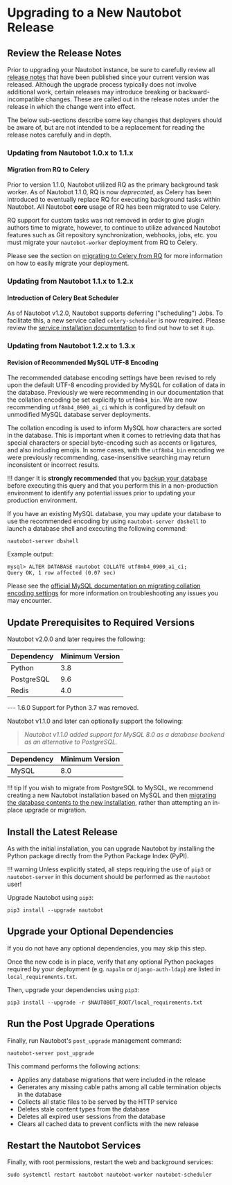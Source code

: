 # Upgrading to a New Nautobot Release

## Review the Release Notes

Prior to upgrading your Nautobot instance, be sure to carefully review all [release notes](../../../release-notes/index.md) that
have been published since your current version was released. Although the upgrade process typically does not involve
additional work, certain releases may introduce breaking or backward-incompatible changes. These are called out in the
release notes under the release in which the change went into effect.

The below sub-sections describe some key changes that deployers should be aware of, but are not intended to be a replacement for reading the release notes carefully and in depth.

### Updating from Nautobot 1.0.x to 1.1.x

#### Migration from RQ to Celery

Prior to version 1.1.0, Nautobot utilized RQ as the primary background task worker. As of Nautobot 1.1.0, RQ is now *deprecated*, as Celery has been introduced to eventually replace RQ for executing background tasks within Nautobot. All Nautobot **core** usage of RQ has been migrated to use Celery.

RQ support for custom tasks was not removed in order to give plugin authors time to migrate, however, to continue to utilize advanced Nautobot features such as Git repository synchronization, webhooks, jobs, etc. you must migrate your `nautobot-worker` deployment from RQ to Celery.

Please see the section on [migrating to Celery from RQ](../installation/services.md#migrating-to-celery-from-rq) for more information on how to easily migrate your deployment.

### Updating from Nautobot 1.1.x to 1.2.x

#### Introduction of Celery Beat Scheduler

As of Nautobot v1.2.0, Nautobot supports deferring ("scheduling") Jobs. To facilitate this, a new service called `celery-scheduler` is now required. Please review the [service installation documentation](../installation/services.md#celery-beat-scheduler) to find out how to set it up.

### Updating from Nautobot 1.2.x to 1.3.x

#### Revision of Recommended MySQL UTF-8 Encoding

The recommended database encoding settings have been revised to rely upon the default UTF-8 encoding provided by MySQL for collation of data in the database. Previously we were recommending in our documentation that the collation encoding be set explicitly to `utf8mb4_bin`. We are now recommending `utf8mb4_0900_ai_ci` which is configured by default on unmodified MySQL database server deployments.

The collation encoding is used to inform MySQL how characters are sorted in the database. This is important when it comes to retrieving data that has special characters or special byte-encoding such as accents or ligatures, and also including emojis. In some cases, with the `utf8mb4_bin` encoding we were previously recommending, case-insensitive searching may return inconsistent or incorrect results.

!!! danger
    It is **strongly recommended** that you [backup your database](database-backup.md) before executing this query and that you perform this in a non-production environment to identify any potential issues prior to updating your production environment.

If you have an existing MySQL database, you may update your database to use the recommended encoding by using `nautobot-server dbshell` to launch a database shell and executing the following command:

```no-highlight
nautobot-server dbshell
```

Example output:

```no-highlight
mysql> ALTER DATABASE nautobot COLLATE utf8mb4_0900_ai_ci;
Query OK, 1 row affected (0.07 sec)
```

Please see the [official MySQL documentation on migrating collation encoding settings](https://dev.mysql.com/blog-archive/mysql-8-0-collations-migrating-from-older-collations/) for more information on troubleshooting any issues you may encounter.

## Update Prerequisites to Required Versions

Nautobot v2.0.0 and later requires the following:

| Dependency | Minimum Version |
| ---------- | --------------- |
| Python     | 3.8             |
| PostgreSQL | 9.6             |
| Redis      | 4.0             |

--- 1.6.0
    Support for Python 3.7 was removed.

Nautobot v1.1.0 and later can optionally support the following:

> *Nautobot v1.1.0 added support for MySQL 8.0 as a database backend as an alternative to PostgreSQL.*

| Dependency | Minimum Version |
| ---------- | --------------- |
| MySQL      | 8.0             |

!!! tip
    If you wish to migrate from PostgreSQL to MySQL, we recommend creating a new Nautobot installation based on MySQL and then [migrating the database contents to the new installation](../migration/migrating-from-postgresql.md), rather than attempting an in-place upgrade or migration.

## Install the Latest Release

As with the initial installation, you can upgrade Nautobot by installing the Python package directly from the Python Package Index (PyPI).

!!! warning
    Unless explicitly stated, all steps requiring the use of `pip3` or `nautobot-server` in this document should be performed as the `nautobot` user!

Upgrade Nautobot using `pip3`:

```no-highlight
pip3 install --upgrade nautobot
```

## Upgrade your Optional Dependencies

If you do not have any optional dependencies, you may skip this step.

Once the new code is in place, verify that any optional Python packages required by your deployment (e.g. `napalm` or
`django-auth-ldap`) are listed in `local_requirements.txt`.

Then, upgrade your dependencies using `pip3`:

```no-highlight
pip3 install --upgrade -r $NAUTOBOT_ROOT/local_requirements.txt
```

## Run the Post Upgrade Operations

Finally, run Nautobot's `post_upgrade` management command:

```no-highlight
nautobot-server post_upgrade
```

This command performs the following actions:

* Applies any database migrations that were included in the release
* Generates any missing cable paths among all cable termination objects in the database
* Collects all static files to be served by the HTTP service
* Deletes stale content types from the database
* Deletes all expired user sessions from the database
* Clears all cached data to prevent conflicts with the new release

## Restart the Nautobot Services

Finally, with root permissions, restart the web and background services:

```no-highlight
sudo systemctl restart nautobot nautobot-worker nautobot-scheduler
```
